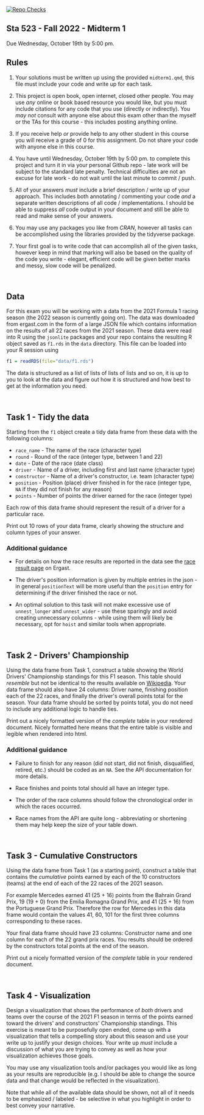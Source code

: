 [![Repo Checks](https://github.com/sta523-fa22/midterm1-liushiqi-647/workflows/Repo%20Checks/badge.svg)](https://github.com/sta523-fa22/midterm1-liushiqi-647/actions?query=workflow:%22Repo%20Checks%22)



Sta 523 - Fall 2022 - Midterm 1
-----------

Due Wednesday, October 19th by 5:00 pm.

## Rules

1. Your solutions must be written up using the provided `midterm1.qmd`, this file must include your code and write up for each task.

2. This project is open book, open internet, closed other people. You may use *any* online or book based resource you would like, but you must include citations for any code that you use (directly or indirectly). You *may not* consult with anyone else about this exam other than the myself or the TAs for this course - this includes posting anything online.

3. If you receive help *or* provide help to any other student in this course you will receive a grade of 0 for this assignment. Do not share your code with anyone else in this course.

4. You have until Wednesday, October 19th by 5:00 pm. to complete this project and turn it in via your personal Github repo - late work will be subject to the standard late penalty. Technical difficulties are not an excuse for late work - do not wait until the last minute to commit / push.

5. All of your answers *must* include a brief description / write up of your approach. This includes both annotating / commenting your code *and* a separate written descriptions of all code / implementations. I should be able to suppress *all* code output in your document and still be able to read and make sense of your answers.

6. You may use any packages you like from *CRAN*, however all tasks can be accomplished using the libraries provided by the tidyverse package.

7. Your first goal is to write code that can accomplish all of the given tasks,  however keep in mind that marking will also be based on the quality of the code you write - elegant, efficient code will be given better marks and messy, slow code will be penalized.

<br />

## Data

For this exam you will be working with a data from the 2021 Formula 1 racing season (the 2022 season is currently going on). The data was downloaded from ergast.com in the form of a large JSON file which contains information on the results of all 22 races from the 2021 season. These data were read into R using the `jsonlite` packages and your repo contains the resulting R object saved as `f1.rds` in the `data` directory. This file can be loaded into your R session using
```r
f1 = readRDS(file="data/f1.rds")
```

The data is structured as a list of lists of lists of lists and so on, it is up to you to look at the data and figure out how it is structured and how best to get at the information you need.

<br />

## Task 1 - Tidy the data

Starting from the `f1` object create a tidy data frame from these data with the following columns:

* `race_name` - The name of the race (character type)
* `round` - Round of the race (integer type, between 1 and 22)
* `date` - Date of the race (date class)
* `driver` - Name of a driver, including first and last name (character type)
* `constructor` - Name of a driver's constructor, i.e. team (character type)
* `position` - Position (place) driver finished in for the race (integer type, `NA` if they did not finish for any reason)
* `points` - Number of points the driver earned for the race (integer type)

Each row of this data frame should represent the result of a driver for a particular race.

Print out 10 rows of your data frame, clearly showing the structure and column types of your answer.

### Additional guidance

* For details on how the race results are reported in the data see the [race result page](https://ergast.com/mrd/methods/results/) on Ergast.

* The driver's position information is given by multiple entries in the json - in general `positionText` will be more useful than the `position` entry for determining if the driver finished the race or not.

* An optimal solution to this task will not make excessive use of `unnest_longer` and `unnest_wider` - use these sparingly and avoid creating unnecessary columns - while using them will likely be necessary, opt for `hoist` and similar tools when appropriate.



<br/>


## Task 2 - Drivers' Championship

Using the data frame from Task 1, construct a table showing the World Drivers' Championship standings for this F1 season. This table should *resemble* but not be identical to the results available on [Wikipedia](https://en.wikipedia.org/wiki/2021_Formula_One_World_Championship#World_Drivers'_Championship_standings). Your data frame should also have 24 columns: Driver name, finishing position each of the 22 races, and finally the driver's overall points total for the season. Your data frame should be sorted by points total, you do not need to include any additional logic to handle ties. 

Print out a nicely formatted version of the *complete* table in your rendered document. Nicely formatted here means that the entire table is visible and legible when rendered into html. 


### Additional guidance

* Failure to finish for any reason (did not start, did not finish, disqualified, retired, etc.) should be coded as an `NA`. See the API documentation for more details.

* Race finishes and points total should all have an integer type.

* The order of the race columns should follow the chronological order in which the races occurred.

* Race names from the API are quite long - abbreviating or shortening them may help keep the size of your table down.

<br />

## Task 3 - Cumulative Constructors

Using the data frame from Task 1 (as a starting point), construct a table that contains the *cumulative* points earned by each of the 10 constructors (teams) at the end of each of the 22 races of the 2021 season. 

For example Mercedes earned 41 (25 + 16) points from the Bahrain Grand Prix, 19 (19 + 0) from the Emilia Romagna Grand Prix, and 41 (25 + 16) from the Portuguese Grand Prix. Therefore the row for Mercedes in this data frame would contain the values 41, 60, 101 for the first three columns corresponding to these races. 

Your final data frame should have 23 columns: Constructor name and one column for each of the 22 grand prix races. You results should be ordered by the constructors total points at the end of the season.

Print out a nicely formatted version of the *complete* table in your rendered document.

<br />

## Task 4 - Visualization

Design a visualization that shows the performance of *both* drivers and teams over the course of the 2021 F1 season in terms of the points earned toward the drivers' and constructors' Championship standings. This exercise is meant to be purposefully open ended, come up with a visualization that tells a compelling story about this season and use your write up to justify your design choices. Your write up *must* include a discussion of what you are trying to convey as well as how your visualization achieves those goals.

You may use any visualization tools and/or packages you would like as long as your results are reproducible (e.g. I should be able to change the source data and that change would be reflected in the visualization).

Note that while all of the available data should be shown, not all of it needs to be emphasized / labeled - be selective in what you highlight in order to best convey your narrative.


